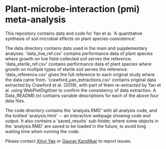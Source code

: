 # Plant-microbe-interaction (pmi) meta-analysis

This repository contains data and code for Yan et al. 'A quantitative synthesis of soil microbial effects on plant species coexistence'.

The data directory contains data used in the main and supplementary analyses. 'data_live_ref.csv'
contains performance data of plant species where growth on live field-collected soil serves the reference. 'data_sterile_ref.csv' contains performance data of plant species where growth on multiple types of sterile soil serves the reference. 'data_reference.csv' gives the full reference to each original study where the data came from. 'crawford_yan_extractions.csv' contains original data extracted by Crawford et al. (2019), with part of them re-extracted by Yan et al. using WebPlotDigitizer to confirm the consistency of data extraction. A Data_README.txt contains variable descriptions for each of the above four data files.

The code directory contains the 'analysis.RMD' with all analysis code, and the knitted 'analysis.html' -- an interactive webpage showing code and output. It also contains a 'saved_results' sub-folder, where some objects in the 'analysis.RMD' are saved to be loaded in the future, to avoid long waiting time when running the code. 

Please contact [Xinyi Yan](xinyiyan@utexas.edu) or [Gaurav Kandlikar](gaurav.kandlikar@gmail.com) to report issues.
